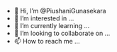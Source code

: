 - 👋 Hi, I’m @PiushaniGunasekara
- 👀 I’m interested in ...
- 🌱 I’m currently learning ...
- 💞️ I’m looking to collaborate on ...
- 📫 How to reach me ...

<!---
PiushaniGunasekara/PiushaniGunasekara is a ✨ special ✨ repository because its `README.md` (this file) appears on your GitHub profile.
You can click the Preview link to take a look at your changes.
--->
